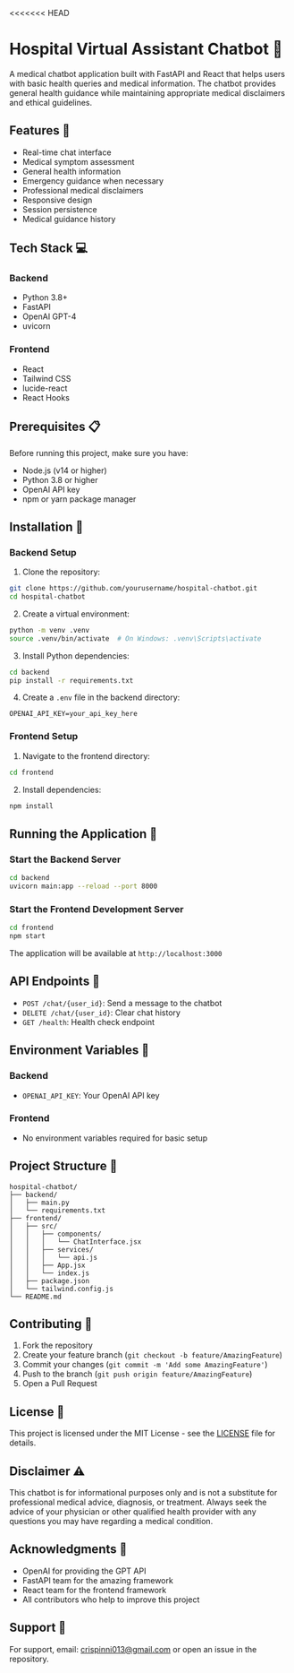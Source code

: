 <<<<<<< HEAD
# Hospital Virtual Assistant Chatbot 🏥

A medical chatbot application built with FastAPI and React that helps users with basic health queries and medical information. The chatbot provides general health guidance while maintaining appropriate medical disclaimers and ethical guidelines.

## Features 🚀

- Real-time chat interface
- Medical symptom assessment
- General health information
- Emergency guidance when necessary
- Professional medical disclaimers
- Responsive design
- Session persistence
- Medical guidance history

## Tech Stack 💻

### Backend
- Python 3.8+
- FastAPI
- OpenAI GPT-4
- uvicorn

### Frontend
- React
- Tailwind CSS
- lucide-react
- React Hooks

## Prerequisites 📋

Before running this project, make sure you have:

- Node.js (v14 or higher)
- Python 3.8 or higher
- OpenAI API key
- npm or yarn package manager

## Installation 🔧

### Backend Setup

1. Clone the repository:
```bash
git clone https://github.com/yourusername/hospital-chatbot.git
cd hospital-chatbot
```

2. Create a virtual environment:
```bash
python -m venv .venv
source .venv/bin/activate  # On Windows: .venv\Scripts\activate
```

3. Install Python dependencies:
```bash
cd backend
pip install -r requirements.txt
```

4. Create a `.env` file in the backend directory:
```env
OPENAI_API_KEY=your_api_key_here
```

### Frontend Setup

1. Navigate to the frontend directory:
```bash
cd frontend
```

2. Install dependencies:
```bash
npm install
```

## Running the Application 🚀

### Start the Backend Server

```bash
cd backend
uvicorn main:app --reload --port 8000
```

### Start the Frontend Development Server

```bash
cd frontend
npm start
```

The application will be available at `http://localhost:3000`

## API Endpoints 📡

- `POST /chat/{user_id}`: Send a message to the chatbot
- `DELETE /chat/{user_id}`: Clear chat history
- `GET /health`: Health check endpoint

## Environment Variables 🔐

### Backend
- `OPENAI_API_KEY`: Your OpenAI API key

### Frontend
- No environment variables required for basic setup

## Project Structure 📁

```
hospital-chatbot/
├── backend/
│   ├── main.py
│   └── requirements.txt
├── frontend/
│   ├── src/
│   │   ├── components/
│   │   │   └── ChatInterface.jsx
│   │   ├── services/
│   │   │   └── api.js
│   │   ├── App.jsx
│   │   └── index.js
│   ├── package.json
│   └── tailwind.config.js
└── README.md
```

## Contributing 🤝

1. Fork the repository
2. Create your feature branch (`git checkout -b feature/AmazingFeature`)
3. Commit your changes (`git commit -m 'Add some AmazingFeature'`)
4. Push to the branch (`git push origin feature/AmazingFeature`)
5. Open a Pull Request

## License 📝

This project is licensed under the MIT License - see the [LICENSE](LICENSE) file for details.

## Disclaimer ⚠️

This chatbot is for informational purposes only and is not a substitute for professional medical advice, diagnosis, or treatment. Always seek the advice of your physician or other qualified health provider with any questions you may have regarding a medical condition.

## Acknowledgments 🙏

- OpenAI for providing the GPT API
- FastAPI team for the amazing framework
- React team for the frontend framework
- All contributors who help to improve this project

## Support 📧

For support, email: crispinni013@gmail.com or open an issue in the repository.

